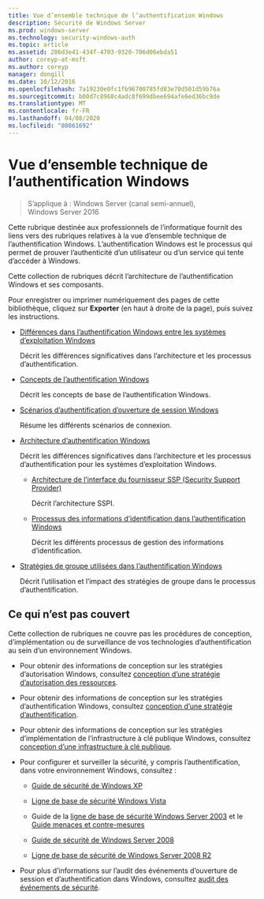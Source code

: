 ```yaml
---
title: Vue d’ensemble technique de l’authentification Windows
description: Sécurité de Windows Server
ms.prod: windows-server
ms.technology: security-windows-auth
ms.topic: article
ms.assetid: 286d3e41-434f-4703-9320-706d06ebda51
author: coreyp-at-msft
ms.author: coreyp
manager: dongill
ms.date: 10/12/2016
ms.openlocfilehash: 7a19230e0fc1fb96700785fd83e70d501d59b76a
ms.sourcegitcommit: b00d7c8968c4adc8f699dbee694afe6ed36bc9de
ms.translationtype: MT
ms.contentlocale: fr-FR
ms.lasthandoff: 04/08/2020
ms.locfileid: "80861692"
---
```

# <a name="windows-authentication-technical-overview"></a>Vue d’ensemble technique de l’authentification Windows

>S’applique à : Windows Server (canal semi-annuel), Windows Server 2016

Cette rubrique destinée aux professionnels de l’informatique fournit des liens vers des rubriques relatives à la vue d’ensemble technique de l’authentification Windows. L’authentification Windows est le processus qui permet de prouver l’authenticité d’un utilisateur ou d’un service qui tente d’accéder à Windows.

Cette collection de rubriques décrit l’architecture de l’authentification Windows et ses composants.

Pour enregistrer ou imprimer numériquement des pages de cette bibliothèque, cliquez sur **Exporter** (en haut à droite de la page), puis suivez les instructions.

-   [Différences dans l’authentification Windows entre les systèmes d’exploitation Windows](https://technet.microsoft.com/library/dn169017.aspx)

    Décrit les différences significatives dans l’architecture et les processus d’authentification.

-   [Concepts de l’authentification Windows](https://technet.microsoft.com/library/dn169018.aspx)

    Décrit les concepts de base de l’authentification Windows.

-   [Scénarios d’authentification d’ouverture de session Windows](https://technet.microsoft.com/library/dn169020.aspx)

    Résume les différents scénarios de connexion.

-   [Architecture d’authentification Windows](https://technet.microsoft.com/library/dn169024.aspx)

    Décrit les différences significatives dans l’architecture et les processus d’authentification pour les systèmes d’exploitation Windows.

    -   [Architecture de l’interface du fournisseur SSP (Security Support Provider)](https://technet.microsoft.com/library/dn169026.aspx)

        Décrit l’architecture SSPI.

    -   [Processus des informations d’identification dans l’authentification Windows](https://technet.microsoft.com/library/dn169014.aspx)

        Décrit les différents processus de gestion des informations d’identification.

-   [Stratégies de groupe utilisées dans l’authentification Windows](https://technet.microsoft.com/library/dn169021.aspx)

    Décrit l’utilisation et l’impact des stratégies de groupe dans le processus d’authentification.

## <a name="what-is-not-covered"></a>Ce qui n’est pas couvert
Cette collection de rubriques ne couvre pas les procédures de conception, d’implémentation ou de surveillance de vos technologies d’authentification au sein d’un environnement Windows.

-   Pour obtenir des informations de conception sur les stratégies d’autorisation Windows, consultez [conception d’une stratégie d’autorisation des ressources](https://technet.microsoft.com/library/cc783368.aspx).

-   Pour obtenir des informations de conception sur les stratégies d’authentification Windows, consultez [conception d’une stratégie d’authentification](https://technet.microsoft.com/library/cc758124.aspx).

-   Pour obtenir des informations de conception sur les stratégies d’implémentation de l’infrastructure à clé publique Windows, consultez [conception d’une infrastructure à clé publique](https://technet.microsoft.com/library/cc773138.aspx).

-   Pour configurer et surveiller la sécurité, y compris l’authentification, dans votre environnement Windows, consultez :

    -   [Guide de sécurité de Windows XP](https://www.microsoft.com/download/details.aspx?id=962)

    -   [Ligne de base de sécurité Windows Vista](https://technet.microsoft.com/library/dd450978.aspx)

    -   Guide de la [ligne de base de sécurité Windows Server 2003](https://technet.microsoft.com/library/cc163140.aspx) et le [Guide menaces et contre-mesures](https://technet.microsoft.com/library/dd162275.aspx)

    -   [Guide de sécurité de Windows Server 2008](https://www.microsoft.com/download/details.aspx?id=17606)

    -   [Ligne de base de sécurité de Windows Server 2008 R2](https://technet.microsoft.com/library/gg236605.aspx)

-   Pour plus d’informations sur l’audit des événements d’ouverture de session et d’authentification dans Windows, consultez [audit des événements de sécurité](https://technet.microsoft.com/library/cc776394.aspx).


